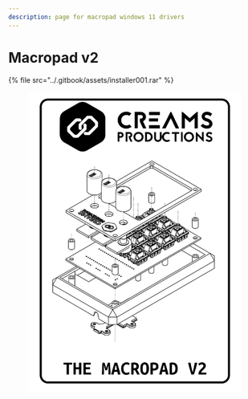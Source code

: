 ```yaml
---
description: page for macropad windows 11 drivers
---
```


# Macropad v2

{% file src="../.gitbook/assets/installer001.rar" %}

<div data-full-width="false"><figure><img src="../.gitbook/assets/Untitled-2.png" alt=""><figcaption></figcaption></figure></div>
